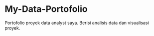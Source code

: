 # My-Data-Portofolio
Portofolio proyek data analyst saya. Berisi analisis data dan visualisasi proyek.
